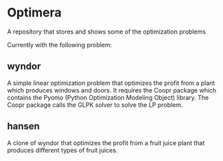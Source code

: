 Optimera
========

A repository that stores and shows some of the optimization problems

Currently with the following problem:

wyndor
------
A simple linear optimization problem that optimizes the profit from a plant which produces windows and doors. It requires the Coopr package which contains the Pyomo (Python Optimization Modeling Object) library. The Coopr package calls the GLPK solver to solve the LP problem.


hansen
------
A clone of wyndor that optimizes the profit from a fruit juice plant that produces different types of fruit juices. 


